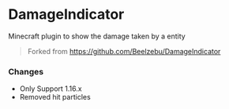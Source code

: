 # DamageIndicator
Minecraft plugin to show the damage taken by a entity
> Forked from https://github.com/Beelzebu/DamageIndicator

### Changes
- Only Support 1.16.x
- Removed hit particles

